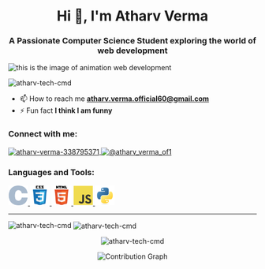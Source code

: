 <h1 align="center">Hi 👋, I'm Atharv Verma</h1>
<h3 align="center">A Passionate Computer Science Student exploring the world of web development</h3>
<img src="https://attentioninsight.com/wp-content/uploads/2024/04/animation.jpeg" alt="this is the image of animation web development" width="600">

<p align="left"> 
  <img src="https://komarev.com/ghpvc/?username=atharv-tech-cmd&label=Profile%20views&color=0e75b6&style=flat" alt="atharv-tech-cmd" /> 
</p>

- 📫 How to reach me **atharv.verma.official60@gmail.com**  
- ⚡ Fun fact **I think I am funny**

<h3 align="left">Connect with me:</h3>
<p align="left">
  <a href="https://linkedin.com/in/atharv-verma-338795371" target="blank">
    <img align="center" src="https://raw.githubusercontent.com/rahuldkjain/github-profile-readme-generator/master/src/images/icons/Social/linked-in-alt.svg" alt="atharv-verma-338795371" height="30" width="40" />
  </a>
  <a href="https://www.hackerrank.com/@atharv_verma_of1" target="blank">
    <img align="center" src="https://raw.githubusercontent.com/rahuldkjain/github-profile-readme-generator/master/src/images/icons/Social/hackerrank.svg" alt="@atharv_verma_of1" height="30" width="40" />
  </a>
</p>

<h3 align="left">Languages and Tools:</h3>
<p align="left"> 
  <a href="https://www.cprogramming.com/" target="_blank" rel="noreferrer">
    <img src="https://raw.githubusercontent.com/devicons/devicon/master/icons/c/c-original.svg" alt="C" width="40" height="40"/>
  </a> 
  <a href="https://www.w3schools.com/css/" target="_blank" rel="noreferrer">
    <img src="https://raw.githubusercontent.com/devicons/devicon/master/icons/css3/css3-original-wordmark.svg" alt="CSS3" width="40" height="40"/>
  </a> 
  <a href="https://www.w3.org/html/" target="_blank" rel="noreferrer">
    <img src="https://raw.githubusercontent.com/devicons/devicon/master/icons/html5/html5-original-wordmark.svg" alt="HTML5" width="40" height="40"/>
  </a> 
  <a href="https://developer.mozilla.org/en-US/docs/Web/JavaScript" target="_blank" rel="noreferrer">
    <img src="https://raw.githubusercontent.com/devicons/devicon/master/icons/javascript/javascript-original.svg" alt="JavaScript" width="40" height="40"/>
  </a> 
  <a href="https://www.python.org" target="_blank" rel="noreferrer">
    <img src="https://raw.githubusercontent.com/devicons/devicon/master/icons/python/python-original.svg" alt="Python" width="40" height="40"/>
  </a> 
</p>

---

<p>
  <img align="left" src="https://github-readme-stats.vercel.app/api/top-langs?username=atharv-tech-cmd&show_icons=true&locale=en&layout=compact" alt="atharv-tech-cmd" />
</p>

<p>
  &nbsp;<img align="center" src="https://github-readme-stats.vercel.app/api?username=atharv-tech-cmd&show_icons=true&locale=en" alt="atharv-tech-cmd" />
</p>

<!-- GitHub Streak Stats -->
<p align="center">
  <img src="https://github-readme-streak-stats.herokuapp.com/?user=atharv-tech-cmd&theme=default" alt="atharv-tech-cmd" />
</p>

<!-- Contributions Graph -->
<p align="center">
  <img src="https://github-readme-activity-graph.vercel.app/graph?username=atharv-tech-cmd&theme=default" alt="Contribution Graph" />
</p>
